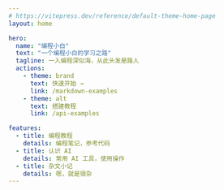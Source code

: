 ```yaml
---
# https://vitepress.dev/reference/default-theme-home-page
layout: home

hero:
  name: "编程小白"
  text: "一个编程小白的学习之路"
  tagline: 一入编程深似海，从此头发是路人
  actions:
    - theme: brand
      text: 快速开始 →
      link: /markdown-examples
    - theme: alt
      text: 搭建教程
      link: /api-examples

features:
  - title: 编程教程
    details: 编程笔记，参考代码
  - title: 认识 AI
    details: 常用 AI 工具，使用操作
  - title: 杂文小记
    details: 嗯，就是很杂
---
```


